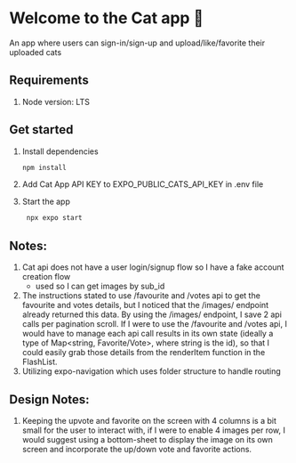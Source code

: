 # Welcome to the Cat app 👋

An app where users can sign-in/sign-up and upload/like/favorite their uploaded cats

## Requirements

1. Node version: LTS

## Get started

1. Install dependencies

   ```bash
   npm install
   ```

2. Add Cat App API KEY to EXPO_PUBLIC_CATS_API_KEY in .env file

3. Start the app

   ```bash
    npx expo start
   ```

## Notes:

1. Cat api does not have a user login/signup flow so I have a fake account creation flow
   - used so I can get images by sub_id
2. The instructions stated to use /favourite and /votes api to get the favourite and votes details, but I noticed that the /images/ endpoint already returned this data. By using the /images/ endpoint, I save 2 api calls per pagination scroll. If I were to use the /favourite and /votes api, I would have to manage each api call results in its own state (ideally a type of Map<string, Favorite/Vote>, where string is the id), so that I could easily grab those details from the renderItem function in the FlashList.
3. Utilizing expo-navigation which uses folder structure to handle routing

## Design Notes:

1. Keeping the upvote and favorite on the screen with 4 columns is a bit small for the user to interact with, if I were to enable 4 images per row, I would suggest using a bottom-sheet to display the image on its own screen and incorporate the up/down vote and favorite actions.
